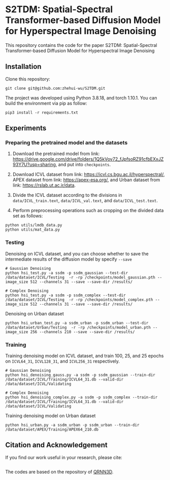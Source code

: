 # S2TDM: Spatial-Spectral Transformer-based Diffusion Model for Hyperspectral Image Denoising

This repository contains the code for the paper S2TDM: Spatial-Spectral Transformer-based Diffusion Model for Hyperspectral Image Denoising

<!-- [Arxiv]()  -->


## Installation
Clone this repository:

```
git clone git@github.com:zhehui-wu/S2TDM.git
```

The project was developed using Python 3.8.18, and torch 1.10.1. You can build the environment via pip as follow:

```
pip3 install -r requirements.txt
```
## Experiments

### Preparing the pretrained model and the datasets
1. Download the pretrained model from link: https://drive.google.com/drive/folders/1Q5kVov72_fJpfsoRZ91cfbEXxJZ93Y7U?usp=sharing, and put into ```checkpoints```.

2. Download ICVL dataset from link: https://icvl.cs.bgu.ac.il/hyperspectral/, APEX dataset from link: https://apex-esa.org/, and Urban dataset from link:  https://rslab.ut.ac.ir/data. 

3. Divide the ICVL dataset according to the divisions in ```data/ICVL_train.text```, ```data/ICVL_val.text```, and ```data/ICVL_test.text```.

4. Perform preprocessing operations such as cropping on the divided data set as follows:

```
python utils/lmdb_data.py
python utils/mat_data.py
```

### Testing
Denoising on ICVL dataset, and you can choose whether to save the intermediate results of the diffusion model by specify ```--save```

```
# Gaussian Denoising
python hsi_test.py -a ssdm -p ssdm_gaussian --test-dir /data/dataset/ICVL/Testing  -r -rp /checkpoints/model_gaussian.pth --image_size 512 --channels 31 --save --save-dir /results/

# Complex Denoising
python hsi_test.py -a ssdm -p ssdm_complex --test-dir /data/dataset/ICVL/Testing  -r -rp /checkpoints/model_complex.pth --image_size 512 --channels 31 --save --save-dir /results/
```

Denoising on Urban dataset

```
python hsi_urban_test.py -a ssdm_urban -p ssdm_urban --test-dir /data/dataset/Urban/Testing  -r -rp /checkpoints/model_urban.pth --image_size 256 --channels 210 --save --save-dir /results/
```


### Training
Training denoising model on ICVL dataset, and train 100, 25, and 25 epochs on ```ICVL64_31```, ```ICVL128_31```, and ```ICVL256_31``` respectively.

```
# Gaussian Denoising
python hsi_denoising_gauss.py -a ssdm -p ssdm_gaussian --train-dir /data/dataset/ICVL/Training/ICVL64_31.db --valid-dir /data/dataset/ICVL/Validating 

# Complex Denoising
python hsi_denoising_complex.py -a ssdm -p ssdm_complex --train-dir /data/dataset/ICVL/Training/ICVL64_31.db --valid-dir /data/dataset/ICVL/Validating 
```

Training denoising model on Urban dataset

```
python hsi_urban.py -a ssdm_urban -p ssdm_urban --train-dir /data/dataset/APEX/Training/APEX64_210.db 
```

## Citation and Acknowledgement

If you find our work useful in your research, please cite:

```

```

The codes are based on the repository of [QRNN3D](https://github.com/Vandermode/QRNN3D).
